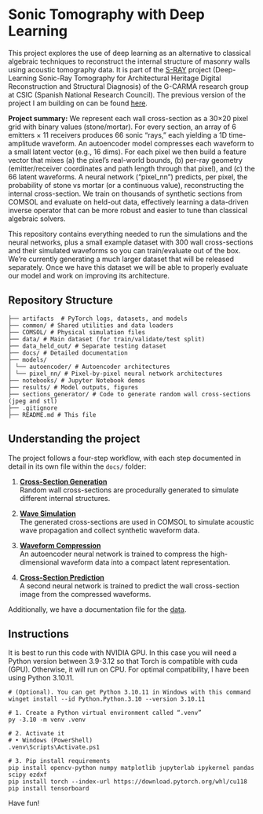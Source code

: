 # Sonic Tomography with Deep Learning

This project explores the use of deep learning as an alternative to classical algebraic techniques to reconstruct the internal structure of masonry walls using acoustic tomography data. It is part of the [S-RAY](https://www.itefi.csic.es/es/proyectos/deep-learning-sonic-ray-tomography-architectural-heritage-digital-reconstruction-and) project (Deep-Learning Sonic-Ray Tomography for Architectural Heritage Digital Reconstruction and Structural Diagnosis) of the G-CARMA research group at CSIC (Spanish National Research Council). The previous version of the project I am building on can be found [here](https://saco.csic.es/s/k5ty8eazD85pd4M). 

**Project summary:** We represent each wall cross-section as a 30×20 pixel grid with binary values (stone/mortar). For every section, an array of 6 emitters × 11 receivers produces 66 sonic “rays,” each yielding a 1D time-amplitude waveform. An autoencoder model compresses each waveform to a small latent vector (e.g., 16 dims). For each pixel we then build a feature vector that mixes (a) the pixel’s real-world bounds, (b) per-ray geometry (emitter/receiver coordinates and path length through that pixel), and (c) the 66 latent waveforms. A neural network (“pixel_nn”) predicts, per pixel, the probability of stone vs mortar (or a continuous value), reconstructing the internal cross-section. We train on thousands of synthetic sections from COMSOL and evaluate on held-out data, effectively learning a data-driven inverse operator that can be more robust and easier to tune than classical algebraic solvers.

This repository contains everything needed to run the simulations and the neural networks, plus a small example dataset with 300 wall cross-sections and their simulated waveforms so you can train/evaluate out of the box. We’re currently generating a much larger dataset that will be released separately. Once we have this dataset we will be able to properly evaluate our model and work on improving its architecture.

## Repository Structure
```
├── artifacts  # PyTorch logs, datasets, and models
├── common/ # Shared utilities and data loaders
├── COMSOL/ # Physical simulation files
├── data/ # Main dataset (for train/validate/test split)
├── data_held_out/ # Separate testing dataset
├── docs/ # Detailed documentation
├── models/ 
│ └── autoencoder/ # Autoencoder architectures
│ └── pixel_nn/ # Pixel-by-pixel neural network architectures
├── notebooks/ # Jupyter Notebook demos
├── results/ # Model outputs, figures
├── sections_generator/ # Code to generate random wall cross-sections (jpeg and stl)
├── .gitignore
├── README.md # This file
```

## Understanding the project
The project follows a four-step workflow, with each step documented in detail in its own file within the `docs/` folder:

1. **[Cross-Section Generation](docs/sections_generator.md)**  
   Random wall cross-sections are procedurally generated to simulate different internal structures.

2. **[Wave Simulation](docs/comsol.md)**  
   The generated cross-sections are used in COMSOL to simulate acoustic wave propagation and collect synthetic waveform data.

3. **[Waveform Compression](docs/autoencoder.md)**  
   An autoencoder neural network is trained to compress the high-dimensional waveform data into a compact latent representation.

4. **[Cross-Section Prediction](docs/pixel_nn.md)**  
   A second neural network is trained to predict the wall cross-section image from the compressed waveforms.

Additionally, we have a documentation file for the [data](docs/data.md).

## Instructions

It is best to run this code with NVIDIA GPU. In this case you will need a Python version between 3.9-3.12 so that Torch is compatible with cuda (GPU). Otherwise, it will run on CPU. For optimal compatibility, I have been using Python 3.10.11.
```
# (Optional). You can get Python 3.10.11 in Windows with this command
winget install --id Python.Python.3.10 --version 3.10.11

# 1. Create a Python virtual environment called “.venv”
py -3.10 -m venv .venv

# 2. Activate it
# • Windows (PowerShell)
.venv\Scripts\Activate.ps1

# 3. Pip install requirements
pip install opencv-python numpy matplotlib jupyterlab ipykernel pandas scipy ezdxf
pip install torch --index-url https://download.pytorch.org/whl/cu118
pip install tensorboard
```

Have fun!

